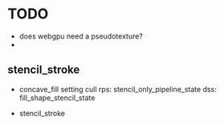# TODO

* does webgpu need a pseudotexture?
* 

## stencil_stroke
* concave_fill 
    setting cull
    rps: stencil_only_pipeline_state
    dss: fill_shape_stencil_state

    
* stencil_stroke
    